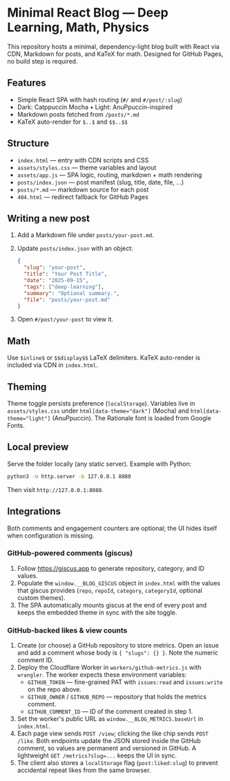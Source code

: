 # Minimal React Blog — Deep Learning, Math, Physics

This repository hosts a minimal, dependency-light blog built with React via CDN, Markdown for posts, and KaTeX for math. Designed for GitHub Pages, no build step is required.

## Features

- Simple React SPA with hash routing (`#/` and `#/post/:slug`)
- Dark: Catppuccin Mocha • Light: AnuPpuccin-inspired
- Markdown posts fetched from `/posts/*.md`
- KaTeX auto-render for `$..$` and `$$..$$`

## Structure

- `index.html` — entry with CDN scripts and CSS
- `assets/styles.css` — theme variables and layout
- `assets/app.js` — SPA logic, routing, markdown + math rendering
- `posts/index.json` — post manifest (slug, title, date, file, ...)
- `posts/*.md` — markdown source for each post
- `404.html` — redirect fallback for GitHub Pages

## Writing a new post

1. Add a Markdown file under `posts/your-post.md`.
2. Update `posts/index.json` with an object:

   ```json
   {
     "slug": "your-post",
     "title": "Your Post Title",
     "date": "2025-09-15",
     "tags": ["deep-learning"],
     "summary": "Optional summary.",
     "file": "posts/your-post.md"
   }
   ```

3. Open `#/post/your-post` to view it.

## Math

Use `$inline$` or `$$display$$` LaTeX delimiters. KaTeX auto-render is included via CDN in `index.html`.

## Theming

Theme toggle persists preference (`localStorage`). Variables live in `assets/styles.css` under `html[data-theme="dark"]` (Mocha) and `html[data-theme="light"]` (AnuPpuccin). The Rationale font is loaded from Google Fonts.

## Local preview

Serve the folder locally (any static server). Example with Python:

```bash
python3 -m http.server -b 127.0.0.1 8080
```

Then visit `http://127.0.0.1:8080`.

## Integrations

Both comments and engagement counters are optional; the UI hides itself when configuration is missing.

### GitHub-powered comments (giscus)

1. Follow <https://giscus.app> to generate repository, category, and ID values.
2. Populate the `window.__BLOG_GISCUS` object in `index.html` with the values that giscus provides (`repo`, `repoId`, `category`, `categoryId`, optional custom themes).
3. The SPA automatically mounts giscus at the end of every post and keeps the embedded theme in sync with the site toggle.

### GitHub-backed likes & view counts

1. Create (or choose) a GitHub repository to store metrics. Open an issue and add a comment whose body is `{ "slugs": {} }`. Note the numeric comment ID.
2. Deploy the Cloudflare Worker in `workers/github-metrics.js` with `wrangler`. The worker expects these environment variables:
   - `GITHUB_TOKEN` — fine-grained PAT with `issues:read` and `issues:write` on the repo above.
   - `GITHUB_OWNER` / `GITHUB_REPO` — repository that holds the metrics comment.
   - `GITHUB_COMMENT_ID` — ID of the comment created in step 1.
3. Set the worker's public URL as `window.__BLOG_METRICS.baseUrl` in `index.html`.
4. Each page view sends `POST /view`; clicking the like chip sends `POST /like`. Both endpoints update the JSON stored inside the GitHub comment, so values are permanent and versioned in GitHub. A lightweight `GET /metrics?slug=...` keeps the UI in sync.
5. The client also stores a `localStorage` flag (`post:liked:slug`) to prevent accidental repeat likes from the same browser.
